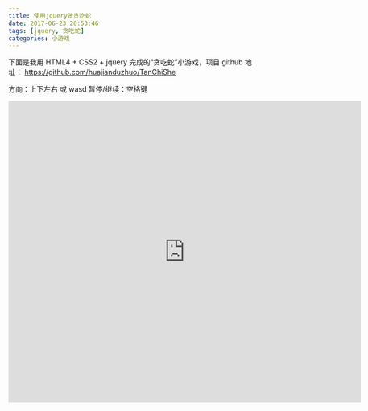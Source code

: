 ```yaml
---
title: 使用jquery做贪吃蛇
date: 2017-06-23 20:53:46
tags: [jquery, 贪吃蛇]
categories: 小游戏
---
```


下面是我用 HTML4 + CSS2 + jquery 完成的“贪吃蛇”小游戏，项目 github 地址：
https://github.com/huajianduzhuo/TanChiShe

<!--more-->
方向：上下左右 或 wasd
暂停/继续：空格键


<iframe style="width:700px; height:600px; border: 0; " src="http://mengyujing.com/TanChiShe/index.html"></iframe>

